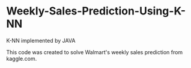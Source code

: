 # Weekly-Sales-Prediction-Using-K-NN
K-NN implemented by JAVA 

This code was created to solve Walmart's weekly sales prediction from kaggle.com.
